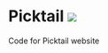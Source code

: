 # Picktail ![](https://komarev.com/ghpvc/?username=AravindVNair99&label=Views)
Code for Picktail website
